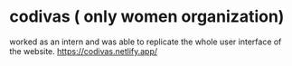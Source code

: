 # codivas ( only women organization)
worked as an intern and was able to replicate the whole user interface of the website. 
https://codivas.netlify.app/
